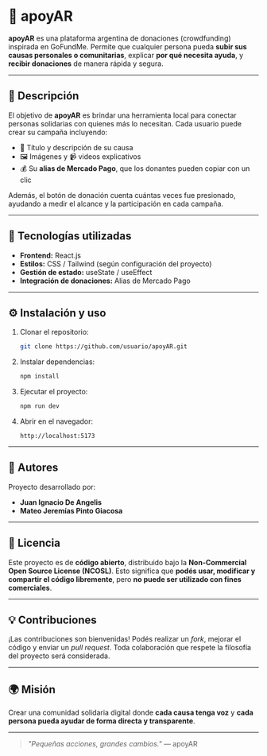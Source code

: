 # 🫶 apoyAR

**apoyAR** es una plataforma argentina de donaciones (crowdfunding) inspirada en GoFundMe.
Permite que cualquier persona pueda **subir sus causas personales o comunitarias**, explicar **por qué necesita ayuda**, y **recibir donaciones** de manera rápida y segura.

---

## 🚀 Descripción

El objetivo de **apoyAR** es brindar una herramienta local para conectar personas solidarias con quienes más lo necesitan.
Cada usuario puede crear su campaña incluyendo:

* 📝 Título y descripción de su causa
* 🖼️ Imágenes y 📹 videos explicativos
* 💰 Su **alias de Mercado Pago**, que los donantes pueden copiar con un clic

Además, el botón de donación cuenta cuántas veces fue presionado, ayudando a medir el alcance y la participación en cada campaña.

---

## 🧩 Tecnologías utilizadas

* **Frontend:** React.js
* **Estilos:** CSS / Tailwind (según configuración del proyecto)
* **Gestión de estado:** useState / useEffect
* **Integración de donaciones:** Alias de Mercado Pago

---

## ⚙️ Instalación y uso

1. Clonar el repositorio:

   ```bash
   git clone https://github.com/usuario/apoyAR.git
   ```
2. Instalar dependencias:

   ```bash
   npm install
   ```
3. Ejecutar el proyecto:

   ```bash
   npm run dev
   ```
4. Abrir en el navegador:

   ```
   http://localhost:5173
   ```

---

## 🤝 Autores

Proyecto desarrollado por:

* **Juan Ignacio De Angelis**
* **Mateo Jeremías Pinto Giacosa**

---

## 📜 Licencia

Este proyecto es de **código abierto**, distribuido bajo la **Non-Commercial Open Source License (NCOSL)**.
Esto significa que **podés usar, modificar y compartir el código libremente**, pero **no puede ser utilizado con fines comerciales**.

---

## 💡 Contribuciones

¡Las contribuciones son bienvenidas!
Podés realizar un *fork*, mejorar el código y enviar un *pull request*.
Toda colaboración que respete la filosofía del proyecto será considerada.

---

## 🌍 Misión

Crear una comunidad solidaria digital donde **cada causa tenga voz** y **cada persona pueda ayudar de forma directa y transparente**.

---

> *"Pequeñas acciones, grandes cambios."* — apoyAR

